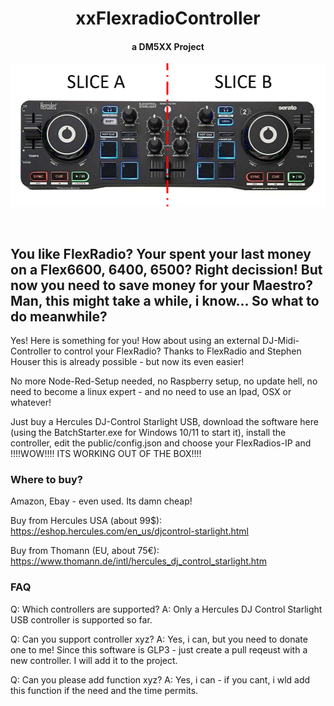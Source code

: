 <h1 align="center">xxFlexradioController</h1>
<h4 align="center"> a DM5XX Project </h4>

![](public/xxHercules.png)

<p align="center">
<br>
<h2>You like FlexRadio? Your spent your last money on a Flex6600, 6400, 6500? Right decission! But now you need to save money for your Maestro? Man, this might take a while, i know... So what to do meanwhile?<br></h2>
</p>

<p>
Yes! Here is something for you! How about using an external DJ-Midi-Controller to control your FlexRadio? Thanks to FlexRadio and Stephen Houser this is already possible - but now its even easier!
<p>No more Node-Red-Setup needed, no Raspberry setup, no update hell, no need to become a linux expert - and no need to use an Ipad, OSX or whatever!
</p>
<p>
Just buy a Hercules DJ-Control Starlight USB, download the software here (using the BatchStarter.exe for Windows 10/11 to start it), install the controller, edit the public/config.json and choose your FlexRadios-IP and !!!!WOW!!!! ITS WORKING OUT OF THE BOX!!!!
</p>

### Where to buy?
Amazon, Ebay - even used. Its damn cheap!

Buy from Hercules USA (about 99$):
https://eshop.hercules.com/en_us/djcontrol-starlight.html

Buy from Thomann (EU, about 75€):
https://www.thomann.de/intl/hercules_dj_control_starlight.htm

### FAQ
Q: Which controllers are supported?
A: Only a Hercules DJ Control Starlight USB controller is supported so far.

Q: Can you support controller xyz?
A: Yes, i can, but you need to donate one to me! Since this software is GLP3 - just create a pull reqeust with a new controller. I will add it to the project.

Q: Can you please add function xyz?
A: Yes, i can - if you cant, i wld add this function if the need and the time permits. 
